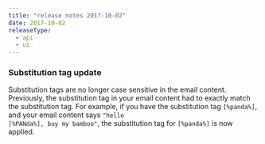 ```yaml
---
title: "release notes 2017-10-02"
date: 2017-10-02
releaseType:
  - api
  - ui
---
```


###	Substitution tag update

Substitution tags are no longer case sensitive in the email content. Previously, the substitution tag in your email content had to exactly match the substitution tag. For example, if you have the substitution tag <code>[%panda%]</code>, and your email content says <code>"hello [%PANda%], buy my bamboo"</code>, the substitution tag for <code>[%panda%]</code> is now applied.